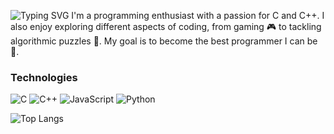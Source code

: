 
![Typing SVG](https://readme-typing-svg.herokuapp.com?font=Fira+Code&pause=1000&repeat=false&width=435&lines=Hi+I'm+Eric+%F0%9F%91%8B)
I'm a programming enthusiast with a passion for C and C++. I also enjoy exploring different aspects of coding, from gaming 🎮 to tackling algorithmic puzzles 🧩. My goal is to become the best programmer I can be 🚀. 

 ### Technologies
 ![C](https://img.shields.io/badge/c-%2300599C.svg?style=for-the-badge&logo=c&logoColor=white) ![C++](https://img.shields.io/badge/c++-%2300599C.svg?style=for-the-badge&logo=c%2B%2B&logoColor=white) ![JavaScript](https://img.shields.io/badge/javascript-%23323330.svg?style=for-the-badge&logo=javascript&logoColor=%23F7DF1E) ![Python](https://img.shields.io/badge/python-3670A0?style=for-the-badge&logo=python&logoColor=ffdd54)
 
 ![Top Langs](https://github-readme-stats.vercel.app/api/top-langs/?username=ORRY-Eric&hide_progress=false)
